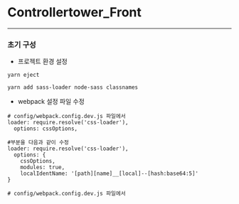 # Controllertower_Front
---

### 초기 구성
* 프로젝트 환경 설정
```
yarn eject

yarn add sass-loader node-sass classnames
```

* webpack 설정 파일 수정

```
# config/webpack.config.dev.js 파일에서
loader: require.resolve('css-loader'),
  options: cssOptions,

#부분을 다음과 같이 수정
loader: require.resolve('css-loader'),
  options: {
    cssOptions,
    modules: true,
    localIdentName: '[path][name]__[local]--[hash:base64:5]'
}
```
```
# config/webpack.config.dev.js 파일에서

```
